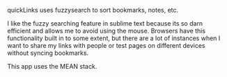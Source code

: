 quickLinks uses fuzzysearch to sort bookmarks, notes, etc.

I like the fuzzy searching feature in sublime text because its so darn efficient and allows me to avoid using the mouse. Browsers have this functionality built in to some extent, but there are a lot of instances when I want to share my links with people or test pages on different devices without syncing bookmarks.

This app uses the MEAN stack.
